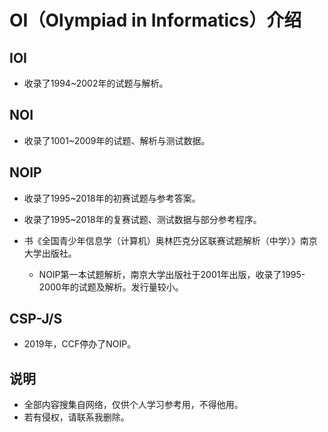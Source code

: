 # OI（Olympiad in Informatics）介绍

## IOI

* 收录了1994~2002年的试题与解析。

## NOI

* 收录了1001~2009年的试题、解析与测试数据。

## NOIP

* 收录了1995~2018年的初赛试题与参考答案。
* 收录了1995~2018年的复赛试题、测试数据与部分参考程序。
* 书《全国青少年信息学（计算机）奥林匹克分区联赛试题解析（中学）》南京大学出版社。

  - NOIP第一本试题解析，南京大学出版社于2001年出版，收录了1995-2000年的试题及解析。发行量较小。

## CSP-J/S

* 2019年，CCF停办了NOIP。

## 说明

* 全部内容搜集自网络，仅供个人学习参考用，不得他用。
* 若有侵权，请联系我删除。


